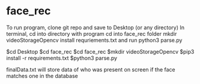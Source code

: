 # face_rec

To run program, clone git repo and save to Desktop (or any directory)
In terminal, cd into directory with program
cd into face_rec folder
mkdir videoStorageOpencv
install requriements.txt 
 and run python3 parse.py 


$cd Desktop
$cd face_rec
$cd face_rec
$mkdir videoStorageOpencv
$pip3 install -r requirements.txt
$python3 parse.py

finalData.txt will store data of who was present on screen if the face matches one in the database
